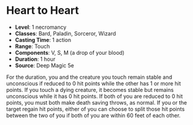 # Heart to Heart

- **Level**: 1 necromancy
- **Classes**: Bard, Paladin, Sorceror, Wizard
- **Casting Time**: 1 action
- **Range**: Touch
- **Components**: V, S, M (a drop of your blood)
- **Duration**: 1 hour
- **Source**: Deep Magic 5e

For the duration, you and the creature you touch remain stable and unconscious if reduced to 0 hit points while the other has 1 or more hit points. If you touch a dying creature, it becomes stable but remains unconscious while it has 0 hit points. If both of you are reduced to 0 hit points, you must both make death saving throws, as normal. If you or the target regain hit points, either of you can choose to split those hit points between the two of you if both of you are within 60 feet of each other.

